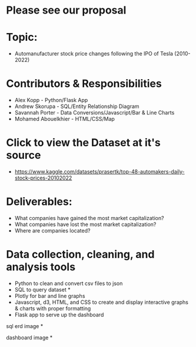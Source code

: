 # Please see our proposal <here>

# Topic:
- Automanufacturer stock price changes following the IPO of Tesla (2010-2022)

# Contributors & Responsibilities
- Alex Kopp - Python/Flask App
- Andrew Skorupa - SQL/Entity Relationship Diagram
- Savannah Porter - Data Conversions/Javascript/Bar & Line Charts
- Mohamed Abouelkhier - HTML/CSS/Map
 
# Click <here> to view the Dataset at it's source
- https://www.kaggle.com/datasets/prasertk/top-48-automakers-daily-stock-prices-20102022

# Deliverables:
- What companies have gained the most market capitalization?
- What companies have lost the most market capitalization?
- Where are companies located? 

# Data collection, cleaning, and analysis tools
- Python to clean and convert csv files to json
- SQL to query dataset *  
- Plotly for bar and line graphs  
- Javascript, d3, HTML, and CSS to create and display interactive graphs & charts with proper formatting  
- Flask app to serve up the dashboard  

 
sql erd image *
  
dashboard image *
 
